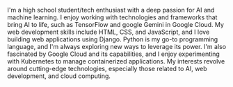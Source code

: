 I'm a high school student/tech enthusiast with a deep passion for AI and machine learning. I enjoy working with technologies and frameworks that bring AI to life, such as TensorFlow and google Gemini in Google Cloud. My web development skills include HTML, CSS, and JavaScript, and I love building web applications using Django. Python is my go-to programming language, and I'm always exploring new ways to leverage its power. I'm also fascinated by Google Cloud and its capabilities, and I enjoy experimenting with Kubernetes to manage containerized applications. My interests revolve around cutting-edge technologies, especially those related to AI, web development, and cloud computing.

